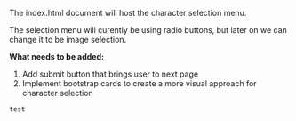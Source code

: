 The index.html document will host the character selection menu.

The selection menu will curently be using radio buttons, but later on we can change it to be image selection. 

**What needs to be added:**
1. Add submit button that brings user to next page 
2. Implement bootstrap cards to create a more visual approach for character selection

```test```